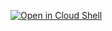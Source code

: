 [![Open in Cloud Shell](http://gstatic.com/cloudssh/images/open-btn.svg)](https://console.cloud.google.com/cloudshell/open?git_repo=https://github.com/rileykarson/terraform-provider-google.git&cloudshell_git_branch=cstest2&working_dir=example&image=gcr.io/graphite-cloud-shell-images/terraform&open_in_editor=main.tf&print=../motd&tutorial=../tutorial.md)
